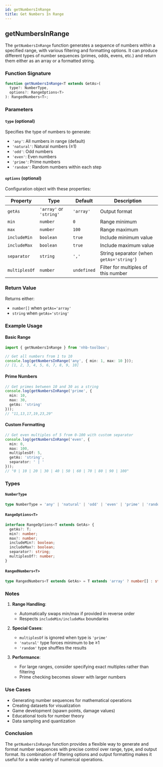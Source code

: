```yaml
---
id: getNumbersInRange
title: Get Numbers In Range
---
```


## getNumbersInRange

The `getNumbersInRange` function generates a sequence of numbers within a specified range, with various filtering and formatting options. It can produce different types of number sequences (primes, odds, evens, etc.) and return them either as an array or a formatted string.

### Function Signature

```typescript
function getNumbersInRange<T extends GetAs>(
  type?: NumberType,
  options?: RangeOptions<T>
): RangedNumbers<T>;
```

### Parameters

#### `type` (optional)

Specifies the type of numbers to generate:

- `'any'`: All numbers in range (default)
- `'natural'`: Natural numbers (≥1)
- `'odd'`: Odd numbers
- `'even'`: Even numbers
- `'prime'`: Prime numbers
- `'random'`: Random numbers within each step

#### `options` (optional)

Configuration object with these properties:

| Property | Type | Default | Description |
|----------|------|---------|-------------|
| `getAs` | `'array'` or `'string'` | `'array'` | Output format |
| `min` | `number` | `0` | Range minimum |
| `max` | `number` | `100` | Range maximum |
| `includeMin` | `boolean` | `true` | Include minimum value |
| `includeMax` | `boolean` | `true` | Include maximum value |
| `separator` | `string` | `','` | String separator (when `getAs='string'`) |
| `multiplesOf` | `number` | `undefined` | Filter for multiples of this number |

### Return Value

Returns either:

- `number[]` when `getAs='array'`
- `string` when `getAs='string'`

### Example Usage

#### Basic Range

```typescript
import { getNumbersInRange } from 'nhb-toolbox';

// Get all numbers from 1 to 10
console.log(getNumbersInRange('any', { min: 1, max: 10 }));
// [1, 2, 3, 4, 5, 6, 7, 8, 9, 10]
```

#### Prime Numbers

```typescript
// Get primes between 10 and 30 as a string
console.log(getNumbersInRange('prime', { 
  min: 10, 
  max: 30, 
  getAs: 'string' 
}));
// "11,13,17,19,23,29"
```

#### Custom Formatting

```typescript
// Get even multiples of 5 from 0-100 with custom separator
console.log(getNumbersInRange('even', {
  min: 0,
  max: 100,
  multiplesOf: 5,
  getAs: 'string',
  separator: ' | '
}));
// "0 | 10 | 20 | 30 | 40 | 50 | 60 | 70 | 80 | 90 | 100"
```

### Types

#### `NumberType`

```typescript
type NumberType = 'any' | 'natural' | 'odd' | 'even' | 'prime' | 'random';
```

#### `RangeOptions<T>`

```typescript
interface RangeOptions<T extends GetAs> {
  getAs?: T;
  min?: number;
  max?: number;
  includeMin?: boolean;
  includeMax?: boolean;
  separator?: string;
  multiplesOf?: number;
}
```

#### `RangedNumbers<T>`

```typescript
type RangedNumbers<T extends GetAs> = T extends 'array' ? number[] : string;
```

### Notes

1. **Range Handling**:
   - Automatically swaps min/max if provided in reverse order
   - Respects `includeMin/includeMax` boundaries

2. **Special Cases**:
   - `multiplesOf` is ignored when type is `'prime'`
   - `'natural'` type forces minimum to be ≥1
   - `'random'` type shuffles the results

3. **Performance**:
   - For large ranges, consider specifying exact multiples rather than filtering
   - Prime checking becomes slower with larger numbers

### Use Cases

- Generating number sequences for mathematical operations
- Creating datasets for visualization
- Game development (spawn points, damage values)
- Educational tools for number theory
- Data sampling and quantization

### Conclusion

The `getNumbersInRange` function provides a flexible way to generate and format number sequences with precise control over range, type, and output format. Its combination of filtering options and output formatting makes it useful for a wide variety of numerical operations.
